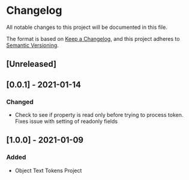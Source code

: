 # Changelog
All notable changes to this project will be documented in this file.

The format is based on [Keep a Changelog](https://keepachangelog.com/en/1.0.0/),
and this project adheres to [Semantic Versioning](https://semver.org/spec/v2.0.0.html).

## [Unreleased]

## [0.0.1] - 2021-01-14
### Changed
- Check to see if property is read only before trying to process token. Fixes issue with setting of readonly fields

## [1.0.0] - 2021-01-09
### Added
- Object Text Tokens Project
